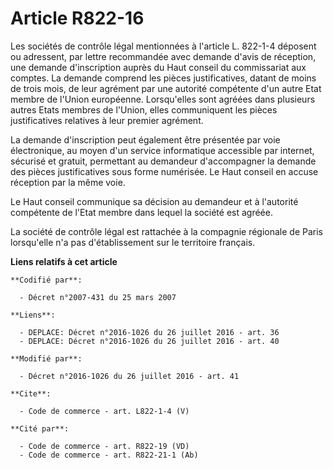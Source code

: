# Article R822-16

Les sociétés de contrôle légal mentionnées à l'article L. 822-1-4 déposent ou adressent, par lettre recommandée avec demande
d'avis de réception, une demande d'inscription auprès du Haut conseil du commissariat aux comptes. La demande comprend les
pièces justificatives, datant de moins de trois mois, de leur agrément par une autorité compétente d'un autre Etat membre de
l'Union européenne. Lorsqu'elles sont agréées dans plusieurs autres Etats membres de l'Union, elles communiquent les pièces
justificatives relatives à leur premier agrément. 

La demande d'inscription peut également être présentée par voie électronique, au moyen d'un service informatique accessible
par internet, sécurisé et gratuit, permettant au demandeur d'accompagner la demande des pièces justificatives sous forme
numérisée. Le Haut conseil en accuse réception par la même voie. 

Le Haut conseil communique sa décision au demandeur et à l'autorité compétente de l'Etat membre dans lequel la société est
agréée. 

La société de contrôle légal est rattachée à la compagnie régionale de Paris lorsqu'elle n'a pas d'établissement sur le
territoire français.

**Liens relatifs à cet article**

	**Codifié par**:

	  - Décret n°2007-431 du 25 mars 2007

	**Liens**:

	  - DEPLACE: Décret n°2016-1026 du 26 juillet 2016 - art. 36
	  - DEPLACE: Décret n°2016-1026 du 26 juillet 2016 - art. 40

	**Modifié par**:

	  - Décret n°2016-1026 du 26 juillet 2016 - art. 41

	**Cite**:

	  - Code de commerce - art. L822-1-4 (V)

	**Cité par**:

	  - Code de commerce - art. R822-19 (VD)
	  - Code de commerce - art. R822-21-1 (Ab)
